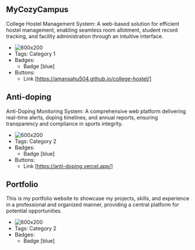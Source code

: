 ## MyCozyCampus 
College Hostel Management System: A web-based solution for efficient hostel management, enabling seamless room allotment, student record tracking, and facility administration through an intuitive interface.
- ![600x200](https://via.placeholder.com/600x200)
- Tags: Category 1
- Badges:
  - Badge [blue]
- Buttons:
  - Link [https://amansahu504.github.io/college-hostel/]

## Anti-doping 
Anti-Doping Monitoring System: A comprehensive web platform delivering real-time alerts, doping timelines, and annual reports, ensuring transparency and compliance in sports integrity.
- ![600x200](https://via.placeholder.com/600x200)
- Tags: Category 2
- Badges:
  - Badge [blue]
- Buttons:
  - Link [https://anti-doping.vercel.app/]

## Portfolio
This is my portfolio website to showcase my projects, skills, and experience in a professional and organized manner, providing a central platform for potential opportunities.
- ![600x200](https://via.placeholder.com/600x200)
- Tags: Category 2
- Badges:
  - Badge [blue]



